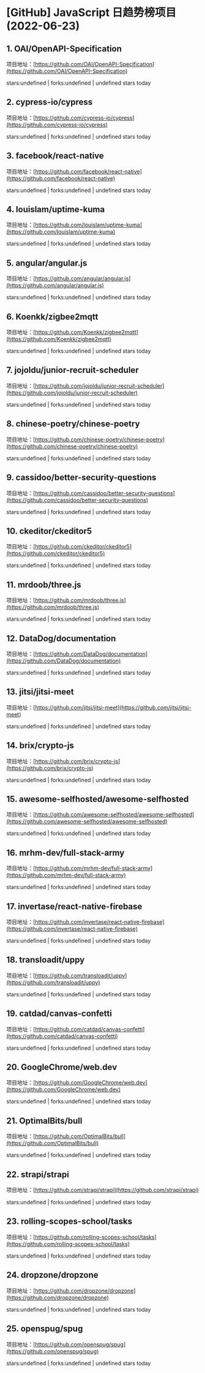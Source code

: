 # [GitHub] JavaScript 日趋势榜项目(2022-06-23)

## 1. OAI/OpenAPI-Specification 

项目地址：[https://github.com/OAI/OpenAPI-Specification](https://github.com/OAI/OpenAPI-Specification)

stars:undefined | forks:undefined | undefined stars today 



## 2. cypress-io/cypress 

项目地址：[https://github.com/cypress-io/cypress](https://github.com/cypress-io/cypress)

stars:undefined | forks:undefined | undefined stars today 



## 3. facebook/react-native 

项目地址：[https://github.com/facebook/react-native](https://github.com/facebook/react-native)

stars:undefined | forks:undefined | undefined stars today 



## 4. louislam/uptime-kuma 

项目地址：[https://github.com/louislam/uptime-kuma](https://github.com/louislam/uptime-kuma)

stars:undefined | forks:undefined | undefined stars today 



## 5. angular/angular.js 

项目地址：[https://github.com/angular/angular.js](https://github.com/angular/angular.js)

stars:undefined | forks:undefined | undefined stars today 



## 6. Koenkk/zigbee2mqtt 

项目地址：[https://github.com/Koenkk/zigbee2mqtt](https://github.com/Koenkk/zigbee2mqtt)

stars:undefined | forks:undefined | undefined stars today 



## 7. jojoldu/junior-recruit-scheduler 

项目地址：[https://github.com/jojoldu/junior-recruit-scheduler](https://github.com/jojoldu/junior-recruit-scheduler)

stars:undefined | forks:undefined | undefined stars today 



## 8. chinese-poetry/chinese-poetry 

项目地址：[https://github.com/chinese-poetry/chinese-poetry](https://github.com/chinese-poetry/chinese-poetry)

stars:undefined | forks:undefined | undefined stars today 



## 9. cassidoo/better-security-questions 

项目地址：[https://github.com/cassidoo/better-security-questions](https://github.com/cassidoo/better-security-questions)

stars:undefined | forks:undefined | undefined stars today 



## 10. ckeditor/ckeditor5 

项目地址：[https://github.com/ckeditor/ckeditor5](https://github.com/ckeditor/ckeditor5)

stars:undefined | forks:undefined | undefined stars today 



## 11. mrdoob/three.js 

项目地址：[https://github.com/mrdoob/three.js](https://github.com/mrdoob/three.js)

stars:undefined | forks:undefined | undefined stars today 



## 12. DataDog/documentation 

项目地址：[https://github.com/DataDog/documentation](https://github.com/DataDog/documentation)

stars:undefined | forks:undefined | undefined stars today 



## 13. jitsi/jitsi-meet 

项目地址：[https://github.com/jitsi/jitsi-meet](https://github.com/jitsi/jitsi-meet)

stars:undefined | forks:undefined | undefined stars today 



## 14. brix/crypto-js 

项目地址：[https://github.com/brix/crypto-js](https://github.com/brix/crypto-js)

stars:undefined | forks:undefined | undefined stars today 



## 15. awesome-selfhosted/awesome-selfhosted 

项目地址：[https://github.com/awesome-selfhosted/awesome-selfhosted](https://github.com/awesome-selfhosted/awesome-selfhosted)

stars:undefined | forks:undefined | undefined stars today 



## 16. mrhm-dev/full-stack-army 

项目地址：[https://github.com/mrhm-dev/full-stack-army](https://github.com/mrhm-dev/full-stack-army)

stars:undefined | forks:undefined | undefined stars today 



## 17. invertase/react-native-firebase 

项目地址：[https://github.com/invertase/react-native-firebase](https://github.com/invertase/react-native-firebase)

stars:undefined | forks:undefined | undefined stars today 



## 18. transloadit/uppy 

项目地址：[https://github.com/transloadit/uppy](https://github.com/transloadit/uppy)

stars:undefined | forks:undefined | undefined stars today 



## 19. catdad/canvas-confetti 

项目地址：[https://github.com/catdad/canvas-confetti](https://github.com/catdad/canvas-confetti)

stars:undefined | forks:undefined | undefined stars today 



## 20. GoogleChrome/web.dev 

项目地址：[https://github.com/GoogleChrome/web.dev](https://github.com/GoogleChrome/web.dev)

stars:undefined | forks:undefined | undefined stars today 



## 21. OptimalBits/bull 

项目地址：[https://github.com/OptimalBits/bull](https://github.com/OptimalBits/bull)

stars:undefined | forks:undefined | undefined stars today 



## 22. strapi/strapi 

项目地址：[https://github.com/strapi/strapi](https://github.com/strapi/strapi)

stars:undefined | forks:undefined | undefined stars today 



## 23. rolling-scopes-school/tasks 

项目地址：[https://github.com/rolling-scopes-school/tasks](https://github.com/rolling-scopes-school/tasks)

stars:undefined | forks:undefined | undefined stars today 



## 24. dropzone/dropzone 

项目地址：[https://github.com/dropzone/dropzone](https://github.com/dropzone/dropzone)

stars:undefined | forks:undefined | undefined stars today 



## 25. openspug/spug 

项目地址：[https://github.com/openspug/spug](https://github.com/openspug/spug)

stars:undefined | forks:undefined | undefined stars today 



